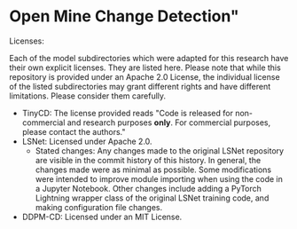 # Open Mine Change Detection"


Licenses:

Each of the model subdirectories which were adapted for this research have their own explicit licenses. They are listed here. Please note that while this repository is provided under an Apache 2.0 License, the individual license of the listed subdirectories may grant different rights and have different limitations. Please consider them carefully.

- TinyCD: The license provided reads "Code is released for non-commercial and research purposes **only**. For commercial purposes, please contact the authors."
- LSNet: Licensed under Apache 2.0. 
  - Stated changes: Any changes made to the original LSNet repository are visible in the commit history of this history. In general, the changes made were as minimal as possible. Some modifications were intended to improve module importing when using the code in a Jupyter Notebook. Other changes include adding a PyTorch Lightning wrapper class of the original LSNet training code, and making configuration file changes.
- DDPM-CD: Licensed under an MIT License.